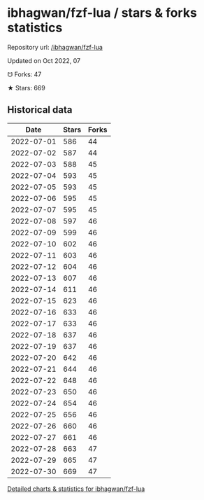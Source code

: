 # ibhagwan/fzf-lua / stars & forks statistics

Repository url: [/ibhagwan/fzf-lua](https://github.com/ibhagwan/fzf-lua)

Updated on Oct 2022, 07

☋ Forks: 47

★ Stars: 669

## Historical data
| Date | Stars | Forks |
|------|-------|-------|
| 2022-07-01 | 586 | 44 | 
| 2022-07-02 | 587 | 44 | 
| 2022-07-03 | 588 | 45 | 
| 2022-07-04 | 593 | 45 | 
| 2022-07-05 | 593 | 45 | 
| 2022-07-06 | 595 | 45 | 
| 2022-07-07 | 595 | 45 | 
| 2022-07-08 | 597 | 46 | 
| 2022-07-09 | 599 | 46 | 
| 2022-07-10 | 602 | 46 | 
| 2022-07-11 | 603 | 46 | 
| 2022-07-12 | 604 | 46 | 
| 2022-07-13 | 607 | 46 | 
| 2022-07-14 | 611 | 46 | 
| 2022-07-15 | 623 | 46 | 
| 2022-07-16 | 633 | 46 | 
| 2022-07-17 | 633 | 46 | 
| 2022-07-18 | 637 | 46 | 
| 2022-07-19 | 637 | 46 | 
| 2022-07-20 | 642 | 46 | 
| 2022-07-21 | 644 | 46 | 
| 2022-07-22 | 648 | 46 | 
| 2022-07-23 | 650 | 46 | 
| 2022-07-24 | 654 | 46 | 
| 2022-07-25 | 656 | 46 | 
| 2022-07-26 | 660 | 46 | 
| 2022-07-27 | 661 | 46 | 
| 2022-07-28 | 663 | 47 | 
| 2022-07-29 | 665 | 47 | 
| 2022-07-30 | 669 | 47 | 


[Detailed charts & statistics for ibhagwan/fzf-lua](https://reviewgithub.com/rep/ibhagwan/fzf-lua)
